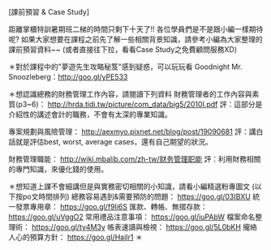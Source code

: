 [課前預習 & Case Study]

距離掌櫃特訓暑期班二梯的時間只剩下十天了!!
各位學員們是不是跟小編一樣期待呢?
如果大家想要在課程之前先了解一些相關背景知識，請參考小編為大家整理的課前預習資料~~
(或者直接往下拉，看看Case Study之免費顧問服務XD)


＊對於課程中的"夢遊先生攻略秘笈"感到疑惑，可以玩玩看
Goodnight Mr. Snoozleberg：http://goo.gl/yPE533


＊想認識總務的財務管理工作內容，請閱讀下列資料
財務管理者的工作內容與素質(p3~6)：
	http://hrda.tidi.tw/picture/com_data/big5/2010I.pdf
評：這部分是介紹性的講述會計的職務，不會有太深的專業知識。

專案規劃與風險管理：
	http://aexmyo.pixnet.net/blog/post/19090681
評：講白話就是評估best, worst, average cases，還有自己期望的狀況。

財務管理職能：
	http://wiki.mbalib.com/zh-tw/财务管理职能
評：利用財務相關的專門知識，來優化錢的使用。

＊想知道上課不會細講但是與實務密切相關的小知識，請看小編精選粉專圖文
(以下按po文時間排列)
總務容易遇到&需要預防的問題： 
	https://goo.gl/03IBXU
統一發票專用章：
	https://goo.gl/f9li6S
匯款、轉帳、無摺存款：
	https://goo.gl/uVggO2
常用禮品注意事項：
	https://goo.gl/iuPAbW
檔案命名整理術：
	https://goo.gl/ty4M3y
帳表速讀與檢視：
	https://goo.gl/5L0bKH
攏絡人心的預算方針：
	https://goo.gl/HajIr1
＊